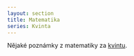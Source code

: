 ```yaml
---
layout: section
title: Matematika
series: Kvinta
---
```


Nějaké poznámky z matematiky za [kvintu](/notes/kvinta).